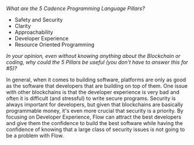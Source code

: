 *What are the 5 Cadence Programming Language Pillars?*

- Safety and Security
- Clarity
- Approachability
- Developer Experience
- Resource Oriented Programming

*In your opinion, even without knowing anything about the Blockchain or coding, why could the 5 Pillars be useful (you don't have to answer this for #5)?*

In general, when it comes to building software, platforms are only as good as the software that developers that are building on top of them.  One issue with other blockchains is that the developer experience is very bad and often it is difficult (and stressful) to write secure programs. Security is always important for developers, but given that blockchains are basically programmable money, it's even more crucial that security is a priority. By focusing on Developer Experience, Flow can attract the best developers and give them the confidence to build the best software while having the confidence of knowing that a large class of security issues is not going to be a problem with Flow.  
